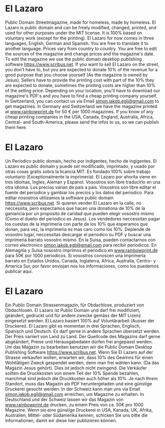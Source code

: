 # El Lazaro

Public Domain Streetmagazine, made for homeless, made by homeless. El Lazaro is public domain and can be freely modified, changed, printed, and used for other purposes under the MIT license. It is 100% based on voluntary work (except for the printing). El Lazaro for now comes in three languages, English, German and Spanish. You are free to translate it to another language. Prices vary from country to country. You are free to edit the sources of the magazine and change prices and the magazine's date. To edit the magazine we use the public domain desktiop publishing software https://www.scribus.net. If you want to sell El Lazaro on the street, you don't have to, but you are expected to donate 10% of the revenue for a good purpose that you choose yourself (As the magazine is owned by Jesus). Sellers have to provide the printing cost with part of the 10% they are expected to donate, sometimes the printing costs are higher than 10% of the selling price. Depending on your location, you'll have to download our magazine's PDF's and you have to find a cheap printing company yourself. In Switzerland, you can contact us via Email simon.jakob.egli@gmail.com to get magazines. In Germany and Switzerland we have the magazine printed at www.rainbowprint.de for 50 € per 1000 magazines. If you know of any cheap printing companies in the USA, Canada, England, Australia, Africa, Central- and South-America, please send the infos to us, so we can publish them here.

# El Lazaro
Un Periodico public domain, hecho por indigentes, hecho de ingigentes. El Lazaro es public domain y puede ser modificado, imprimado, y usado por otras cosas gratis sobra la licancia MIT. Es fondado 100% sobre trabajo voluntario (Exceptionalmente la imprimeria). El Lazaro por ahorita viene en tres idiomas, Ingles, Aleman y Espanol. Vosostros son libre traducirlo en una otra idioma. Los precios varian de pais a pais. Vosostros son libre editar el fuente del periodice y gambiar los precios y los datos del periodico. Para editar nosostros utilizamos la software public domain https://www.scribus.net. Si quieren vender El Lazaro en la calle, no neccessita, pero expectamos que hacen una donationa de 10% de la ganiancia por un proposito de caridad que pueden elegir vosostro mismo (Como el dueño del periodico es Jesus). Los vendedores neccessitan pagar los cuestas de la imprimeria con parte de los 10% que esperamos que donan, para vez, la imprimeria es mas caro como los 10%. Depiende de vosostro lugar, neccessitas descargar el periodico su PDF y buscar una imprimeria barrato vosostro mismo. En la Suisa, pueden contactarnos con correo electronico simon.jakob.egli@gmail.com para recibir periodicos. En Alemagnia y Suisa nosostro imprimos el periodico en www.rainbowprint.de para 50€ por 1000 periodicos. Si vosostros conoscen una imprimeria barrato en Estados Unidos, Canada, Inglaterra, Africa, Australia, Centro- y America Sur, por favor enviojan nos los informaciones, como los puedemos publicar aqui.

# El Lazaro
Ein Public Domain Strassenmagazin, für Obdachlose, produziert von Obdachlosen. El Lazaro ist Public Domain und darf frei modifiziert, geändert, gedruckt und für andere zwecke gemäss der MIT Lizenz eingesetzt werden. El Lazaro basiert 100% auf Voluntärarbeit (Ausser der Druckerei). El Lazaro gibt es momentan in drei Sprachen, Englisch, Spanisch und Deutsch. Es darf gerne in andere Sprachen übersetzt werden. Der Preis variiert von Land zu Land. Der Quellcode des Magazins darf gerne abgeändert, Preise und Herausgabedaten dürfen frei angepasst werden. Um das Magazin zu bearbeiten benutzen wir die Public Domain Desktop Publishing Software https://www.scribus.net. Wenn Sie El Lazaro auf der Strasse verkaufen wollen, erwarten wir, dass 10% des Gewinns für einen Wohltätigen Zweck gespendet werden, denn man frei wählen kann. (Da das Magazin Jesus gehört). Dies ist jedoch nicht zwingend. Die Verkäufer sollten die Druckkosten von einem Teil der 10% Spende bezahlen, manchmal sind jedoch die Druckkosten auch höher als 10%. Je nach Ihrem Standort, muss das Magazin als PDF heruntergeladen und eine günstige Druckerei gesucht werden. In der Schweiz kann man uns via Email simon.jakob.egli@gmail.com erreichen, um Magazine zu erhalten. In Deutschland und der Schweiz lassen wir das Magazin von www.rainbowprint.de drucken, zu einem Preis von ca. 50€ pro 1000 Magazine. Wenn sie eine günstige Druckerei in USA, Kanada, UK, Afrika, Australien, Mittel- oder Südamerika kennen, schicken Sie uns bitte die Informationen, damit wir diese hier publizieren können.
